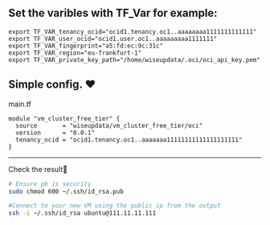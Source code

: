 ## Set the varibles with TF_Var for example:
```
export TF_VAR_tenancy_ocid="ocid1.tenancy.oc1..aaaaaaaa1111111111111"
export TF_VAR_user_ocid="ocid1.user.oc1..aaaaaaaaa1111111"
export TF_VAR_fingerprint="a5:fd:ec:9c:31c"
export TF_VAR_region="eu-frankfurt-1"
export TF_VAR_private_key_path="/home/wiseupdata/.oci/oci_api_key.pem"
```

## Simple config. ❤️

main.tf
```
module "vm_cluster_free_tier" {
  source       = "wiseupdata/vm_cluster_free_tier/oci"
  version      = "0.0.1"
  tenancy_ocid = "ocid1.tenancy.oc1..aaaaaaa11111111111111111111"
}
```

---

Check the result🏅

```bash
# Ensure pb is security
sudo chmod 600 ~/.ssh/id_rsa.pub

#Connect to your new VM using the public ip from the output
ssh -i ~/.ssh/id_rsa ubuntu@111.11.11.111
```